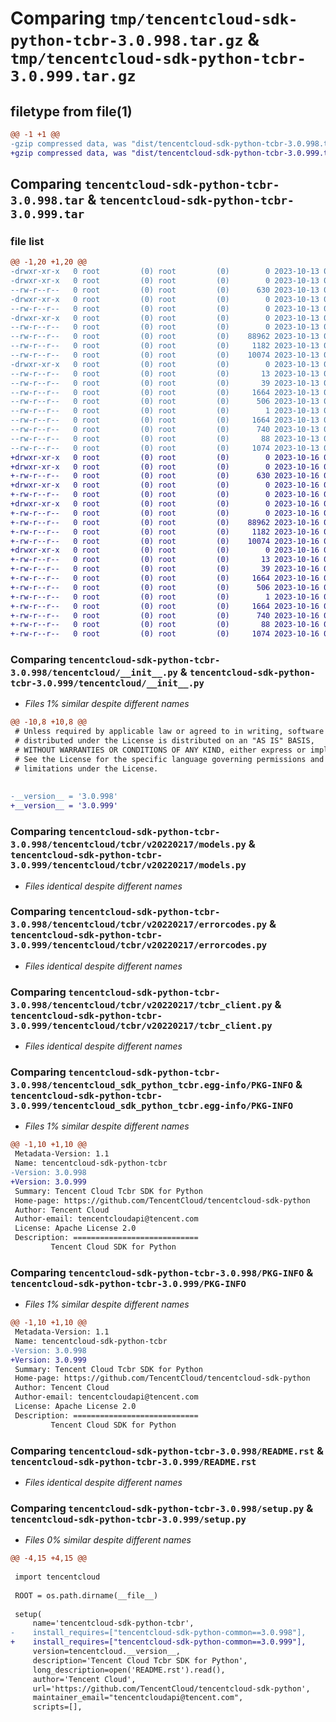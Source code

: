 # Comparing `tmp/tencentcloud-sdk-python-tcbr-3.0.998.tar.gz` & `tmp/tencentcloud-sdk-python-tcbr-3.0.999.tar.gz`

## filetype from file(1)

```diff
@@ -1 +1 @@
-gzip compressed data, was "dist/tencentcloud-sdk-python-tcbr-3.0.998.tar", last modified: Fri Oct 13 00:36:49 2023, max compression
+gzip compressed data, was "dist/tencentcloud-sdk-python-tcbr-3.0.999.tar", last modified: Mon Oct 16 00:35:53 2023, max compression
```

## Comparing `tencentcloud-sdk-python-tcbr-3.0.998.tar` & `tencentcloud-sdk-python-tcbr-3.0.999.tar`

### file list

```diff
@@ -1,20 +1,20 @@
-drwxr-xr-x   0 root         (0) root         (0)        0 2023-10-13 00:36:49.000000 tencentcloud-sdk-python-tcbr-3.0.998/
-drwxr-xr-x   0 root         (0) root         (0)        0 2023-10-13 00:36:49.000000 tencentcloud-sdk-python-tcbr-3.0.998/tencentcloud/
--rw-r--r--   0 root         (0) root         (0)      630 2023-10-13 00:36:49.000000 tencentcloud-sdk-python-tcbr-3.0.998/tencentcloud/__init__.py
-drwxr-xr-x   0 root         (0) root         (0)        0 2023-10-13 00:36:49.000000 tencentcloud-sdk-python-tcbr-3.0.998/tencentcloud/tcbr/
--rw-r--r--   0 root         (0) root         (0)        0 2023-10-13 00:36:49.000000 tencentcloud-sdk-python-tcbr-3.0.998/tencentcloud/tcbr/__init__.py
-drwxr-xr-x   0 root         (0) root         (0)        0 2023-10-13 00:36:49.000000 tencentcloud-sdk-python-tcbr-3.0.998/tencentcloud/tcbr/v20220217/
--rw-r--r--   0 root         (0) root         (0)        0 2023-10-13 00:36:49.000000 tencentcloud-sdk-python-tcbr-3.0.998/tencentcloud/tcbr/v20220217/__init__.py
--rw-r--r--   0 root         (0) root         (0)    88962 2023-10-13 00:36:49.000000 tencentcloud-sdk-python-tcbr-3.0.998/tencentcloud/tcbr/v20220217/models.py
--rw-r--r--   0 root         (0) root         (0)     1182 2023-10-13 00:36:49.000000 tencentcloud-sdk-python-tcbr-3.0.998/tencentcloud/tcbr/v20220217/errorcodes.py
--rw-r--r--   0 root         (0) root         (0)    10074 2023-10-13 00:36:49.000000 tencentcloud-sdk-python-tcbr-3.0.998/tencentcloud/tcbr/v20220217/tcbr_client.py
-drwxr-xr-x   0 root         (0) root         (0)        0 2023-10-13 00:36:49.000000 tencentcloud-sdk-python-tcbr-3.0.998/tencentcloud_sdk_python_tcbr.egg-info/
--rw-r--r--   0 root         (0) root         (0)       13 2023-10-13 00:36:49.000000 tencentcloud-sdk-python-tcbr-3.0.998/tencentcloud_sdk_python_tcbr.egg-info/top_level.txt
--rw-r--r--   0 root         (0) root         (0)       39 2023-10-13 00:36:49.000000 tencentcloud-sdk-python-tcbr-3.0.998/tencentcloud_sdk_python_tcbr.egg-info/requires.txt
--rw-r--r--   0 root         (0) root         (0)     1664 2023-10-13 00:36:49.000000 tencentcloud-sdk-python-tcbr-3.0.998/tencentcloud_sdk_python_tcbr.egg-info/PKG-INFO
--rw-r--r--   0 root         (0) root         (0)      506 2023-10-13 00:36:49.000000 tencentcloud-sdk-python-tcbr-3.0.998/tencentcloud_sdk_python_tcbr.egg-info/SOURCES.txt
--rw-r--r--   0 root         (0) root         (0)        1 2023-10-13 00:36:49.000000 tencentcloud-sdk-python-tcbr-3.0.998/tencentcloud_sdk_python_tcbr.egg-info/dependency_links.txt
--rw-r--r--   0 root         (0) root         (0)     1664 2023-10-13 00:36:49.000000 tencentcloud-sdk-python-tcbr-3.0.998/PKG-INFO
--rw-r--r--   0 root         (0) root         (0)      740 2023-10-13 00:36:49.000000 tencentcloud-sdk-python-tcbr-3.0.998/README.rst
--rw-r--r--   0 root         (0) root         (0)       88 2023-10-13 00:36:49.000000 tencentcloud-sdk-python-tcbr-3.0.998/setup.cfg
--rw-r--r--   0 root         (0) root         (0)     1074 2023-10-13 00:36:49.000000 tencentcloud-sdk-python-tcbr-3.0.998/setup.py
+drwxr-xr-x   0 root         (0) root         (0)        0 2023-10-16 00:35:53.000000 tencentcloud-sdk-python-tcbr-3.0.999/
+drwxr-xr-x   0 root         (0) root         (0)        0 2023-10-16 00:35:53.000000 tencentcloud-sdk-python-tcbr-3.0.999/tencentcloud/
+-rw-r--r--   0 root         (0) root         (0)      630 2023-10-16 00:35:53.000000 tencentcloud-sdk-python-tcbr-3.0.999/tencentcloud/__init__.py
+drwxr-xr-x   0 root         (0) root         (0)        0 2023-10-16 00:35:53.000000 tencentcloud-sdk-python-tcbr-3.0.999/tencentcloud/tcbr/
+-rw-r--r--   0 root         (0) root         (0)        0 2023-10-16 00:35:53.000000 tencentcloud-sdk-python-tcbr-3.0.999/tencentcloud/tcbr/__init__.py
+drwxr-xr-x   0 root         (0) root         (0)        0 2023-10-16 00:35:53.000000 tencentcloud-sdk-python-tcbr-3.0.999/tencentcloud/tcbr/v20220217/
+-rw-r--r--   0 root         (0) root         (0)        0 2023-10-16 00:35:53.000000 tencentcloud-sdk-python-tcbr-3.0.999/tencentcloud/tcbr/v20220217/__init__.py
+-rw-r--r--   0 root         (0) root         (0)    88962 2023-10-16 00:35:53.000000 tencentcloud-sdk-python-tcbr-3.0.999/tencentcloud/tcbr/v20220217/models.py
+-rw-r--r--   0 root         (0) root         (0)     1182 2023-10-16 00:35:53.000000 tencentcloud-sdk-python-tcbr-3.0.999/tencentcloud/tcbr/v20220217/errorcodes.py
+-rw-r--r--   0 root         (0) root         (0)    10074 2023-10-16 00:35:53.000000 tencentcloud-sdk-python-tcbr-3.0.999/tencentcloud/tcbr/v20220217/tcbr_client.py
+drwxr-xr-x   0 root         (0) root         (0)        0 2023-10-16 00:35:53.000000 tencentcloud-sdk-python-tcbr-3.0.999/tencentcloud_sdk_python_tcbr.egg-info/
+-rw-r--r--   0 root         (0) root         (0)       13 2023-10-16 00:35:53.000000 tencentcloud-sdk-python-tcbr-3.0.999/tencentcloud_sdk_python_tcbr.egg-info/top_level.txt
+-rw-r--r--   0 root         (0) root         (0)       39 2023-10-16 00:35:53.000000 tencentcloud-sdk-python-tcbr-3.0.999/tencentcloud_sdk_python_tcbr.egg-info/requires.txt
+-rw-r--r--   0 root         (0) root         (0)     1664 2023-10-16 00:35:53.000000 tencentcloud-sdk-python-tcbr-3.0.999/tencentcloud_sdk_python_tcbr.egg-info/PKG-INFO
+-rw-r--r--   0 root         (0) root         (0)      506 2023-10-16 00:35:53.000000 tencentcloud-sdk-python-tcbr-3.0.999/tencentcloud_sdk_python_tcbr.egg-info/SOURCES.txt
+-rw-r--r--   0 root         (0) root         (0)        1 2023-10-16 00:35:53.000000 tencentcloud-sdk-python-tcbr-3.0.999/tencentcloud_sdk_python_tcbr.egg-info/dependency_links.txt
+-rw-r--r--   0 root         (0) root         (0)     1664 2023-10-16 00:35:53.000000 tencentcloud-sdk-python-tcbr-3.0.999/PKG-INFO
+-rw-r--r--   0 root         (0) root         (0)      740 2023-10-16 00:35:53.000000 tencentcloud-sdk-python-tcbr-3.0.999/README.rst
+-rw-r--r--   0 root         (0) root         (0)       88 2023-10-16 00:35:53.000000 tencentcloud-sdk-python-tcbr-3.0.999/setup.cfg
+-rw-r--r--   0 root         (0) root         (0)     1074 2023-10-16 00:35:53.000000 tencentcloud-sdk-python-tcbr-3.0.999/setup.py
```

### Comparing `tencentcloud-sdk-python-tcbr-3.0.998/tencentcloud/__init__.py` & `tencentcloud-sdk-python-tcbr-3.0.999/tencentcloud/__init__.py`

 * *Files 1% similar despite different names*

```diff
@@ -10,8 +10,8 @@
 # Unless required by applicable law or agreed to in writing, software
 # distributed under the License is distributed on an "AS IS" BASIS,
 # WITHOUT WARRANTIES OR CONDITIONS OF ANY KIND, either express or implied.
 # See the License for the specific language governing permissions and
 # limitations under the License.
 
 
-__version__ = '3.0.998'
+__version__ = '3.0.999'
```

### Comparing `tencentcloud-sdk-python-tcbr-3.0.998/tencentcloud/tcbr/v20220217/models.py` & `tencentcloud-sdk-python-tcbr-3.0.999/tencentcloud/tcbr/v20220217/models.py`

 * *Files identical despite different names*

### Comparing `tencentcloud-sdk-python-tcbr-3.0.998/tencentcloud/tcbr/v20220217/errorcodes.py` & `tencentcloud-sdk-python-tcbr-3.0.999/tencentcloud/tcbr/v20220217/errorcodes.py`

 * *Files identical despite different names*

### Comparing `tencentcloud-sdk-python-tcbr-3.0.998/tencentcloud/tcbr/v20220217/tcbr_client.py` & `tencentcloud-sdk-python-tcbr-3.0.999/tencentcloud/tcbr/v20220217/tcbr_client.py`

 * *Files identical despite different names*

### Comparing `tencentcloud-sdk-python-tcbr-3.0.998/tencentcloud_sdk_python_tcbr.egg-info/PKG-INFO` & `tencentcloud-sdk-python-tcbr-3.0.999/tencentcloud_sdk_python_tcbr.egg-info/PKG-INFO`

 * *Files 1% similar despite different names*

```diff
@@ -1,10 +1,10 @@
 Metadata-Version: 1.1
 Name: tencentcloud-sdk-python-tcbr
-Version: 3.0.998
+Version: 3.0.999
 Summary: Tencent Cloud Tcbr SDK for Python
 Home-page: https://github.com/TencentCloud/tencentcloud-sdk-python
 Author: Tencent Cloud
 Author-email: tencentcloudapi@tencent.com
 License: Apache License 2.0
 Description: ============================
         Tencent Cloud SDK for Python
```

### Comparing `tencentcloud-sdk-python-tcbr-3.0.998/PKG-INFO` & `tencentcloud-sdk-python-tcbr-3.0.999/PKG-INFO`

 * *Files 1% similar despite different names*

```diff
@@ -1,10 +1,10 @@
 Metadata-Version: 1.1
 Name: tencentcloud-sdk-python-tcbr
-Version: 3.0.998
+Version: 3.0.999
 Summary: Tencent Cloud Tcbr SDK for Python
 Home-page: https://github.com/TencentCloud/tencentcloud-sdk-python
 Author: Tencent Cloud
 Author-email: tencentcloudapi@tencent.com
 License: Apache License 2.0
 Description: ============================
         Tencent Cloud SDK for Python
```

### Comparing `tencentcloud-sdk-python-tcbr-3.0.998/README.rst` & `tencentcloud-sdk-python-tcbr-3.0.999/README.rst`

 * *Files identical despite different names*

### Comparing `tencentcloud-sdk-python-tcbr-3.0.998/setup.py` & `tencentcloud-sdk-python-tcbr-3.0.999/setup.py`

 * *Files 0% similar despite different names*

```diff
@@ -4,15 +4,15 @@
 
 import tencentcloud
 
 ROOT = os.path.dirname(__file__)
 
 setup(
     name='tencentcloud-sdk-python-tcbr',
-    install_requires=["tencentcloud-sdk-python-common==3.0.998"],
+    install_requires=["tencentcloud-sdk-python-common==3.0.999"],
     version=tencentcloud.__version__,
     description='Tencent Cloud Tcbr SDK for Python',
     long_description=open('README.rst').read(),
     author='Tencent Cloud',
     url='https://github.com/TencentCloud/tencentcloud-sdk-python',
     maintainer_email="tencentcloudapi@tencent.com",
     scripts=[],
```

